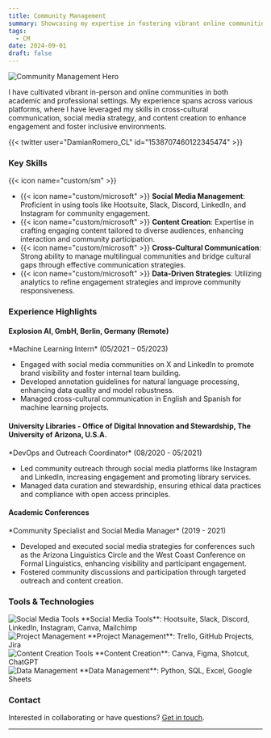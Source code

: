 ```yaml
---
title: Community Management
summary: Showcasing my expertise in fostering vibrant online communities through strategic engagement, content creation, and cross-cultural communication.
tags:
  - CM
date: 2024-09-01
draft: false
---
```


![Community Management Hero](community.png)

I have cultivated vibrant in-person and online communities in both academic and professional settings. My experience spans across various platforms, where I have leveraged my skills in cross-cultural communication, social media strategy, and content creation to enhance engagement and foster inclusive environments.

{{< twitter user="DamianRomero_CL" id="1538707460122345474" >}}

### Key Skills

{{< icon name="custom/sm" >}}
* {{< icon name="custom/microsoft" >}} **Social Media Management**: Proficient in using tools like Hootsuite, Slack, Discord, LinkedIn, and Instagram for community engagement.
* {{< icon name="custom/microsoft" >}} **Content Creation**: Expertise in crafting engaging content tailored to diverse audiences, enhancing interaction and community participation.
* {{< icon name="custom/microsoft" >}} **Cross-Cultural Communication**: Strong ability to manage multilingual communities and bridge cultural gaps through effective communication strategies.
* {{< icon name="custom/microsoft" >}} **Data-Driven Strategies**: Utilizing analytics to refine engagement strategies and improve community responsiveness.

### Experience Highlights

<div class="experience-section">
  <div class="experience">
    <h4>Explosion AI, GmbH, Berlin, Germany (Remote)</h4>
    *Machine Learning Intern* (05/2021 – 05/2023)
    <ul>
      <li>Engaged with social media communities on X and LinkedIn to promote brand visibility and foster internal team building.</li>
      <li>Developed annotation guidelines for natural language processing, enhancing data quality and model robustness.</li>
      <li>Managed cross-cultural communication in English and Spanish for machine learning projects.</li>
    </ul>
  </div>
  
  <div class="experience">
    <h4>University Libraries - Office of Digital Innovation and Stewardship, The University of Arizona, U.S.A.</h4>
    *DevOps and Outreach Coordinator* (08/2020 - 05/2021)
    <ul>
      <li>Led community outreach through social media platforms like Instagram and LinkedIn, increasing engagement and promoting library services.</li>
      <li>Managed data curation and stewardship, ensuring ethical data practices and compliance with open access principles.</li>
    </ul>
  </div>
  
  <div class="experience">
    <h4>Academic Conferences</h4>
    *Community Specialist and Social Media Manager* (2019 - 2021)
    <ul>
      <li>Developed and executed social media strategies for conferences such as the Arizona Linguistics Circle and the West Coast Conference on Formal Linguistics, enhancing visibility and participant engagement.</li>
      <li>Fostered community discussions and participation through targeted outreach and content creation.</li>
    </ul>
  </div>
</div>

### Tools & Technologies

<div class="tools-section">
  <div class="tool">
    <img src="icons/social-media-tools.png" alt="Social Media Tools" />
    **Social Media Tools**: Hootsuite, Slack, Discord, LinkedIn, Instagram, Canva, Mailchimp
  </div>
  <div class="tool">
    <img src="icons/project-management.png" alt="Project Management" />
    **Project Management**: Trello, GitHub Projects, Jira
  </div>
  <div class="tool">
    <img src="icons/content-creation-tools.png" alt="Content Creation Tools" />
    **Content Creation**: Canva, Figma, Shotcut, ChatGPT
  </div>
  <div class="tool">
    <img src="icons/data-management.png" alt="Data Management" />
    **Data Management**: Python, SQL, Excel, Google Sheets
  </div>
</div>

### Contact

Interested in collaborating or have questions? [Get in touch](mailto:damian@d-romero.com).

---
